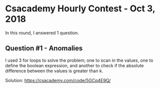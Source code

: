 # Csacademy Hourly Contest - Oct 3, 2018

In this round, I answered 1 question.

## Question #1 - Anomalies

I used 3 for loops to solve the problem; one to scan in the values, one to define the boolean expression, and another to check if the absolute difference between the values is greater than k.

Solution: https://csacademy.com/code/5GCq4E9Q/
